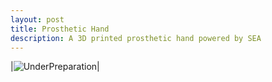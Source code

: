 ```yaml
---
layout: post
title: Prosthetic Hand
description: A 3D printed prosthetic hand powered by SEA
---
```



|![UnderPreparation](https://alireza-kargar.github.io/assets/ProstheticHand/UnderPreparation.png)|





